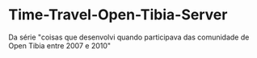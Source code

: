 # Time-Travel-Open-Tibia-Server
Da série "coisas que desenvolvi quando participava das comunidade de Open Tibia entre 2007 e 2010"
